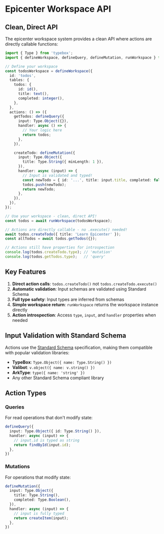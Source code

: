 # Epicenter Workspace API

## Clean, Direct API

The epicenter workspace system provides a clean API where actions are directly callable functions:

```typescript
import { Type } from 'typebox';
import { defineWorkspace, defineQuery, defineMutation, runWorkspace } from '@repo/epicenter';

// Define your workspace
const todosWorkspace = defineWorkspace({
  id: 'todos',
  tables: {
    todos: {
      id: id(),
      title: text(),
      completed: integer(),
    },
  },
  actions: () => ({
    getTodos: defineQuery({
      input: Type.Object({}),
      handler: async () => {
        // Your logic here
        return todos;
      },
    }),

    createTodo: defineMutation({
      input: Type.Object({
        title: Type.String({ minLength: 1 }),
      }),
      handler: async (input) => {
        // Input is validated and typed!
        const newTodo = { id: '...', title: input.title, completed: false };
        todos.push(newTodo);
        return newTodo;
      },
    }),
  }),
});

// Use your workspace - clean, direct API!
const todos = await runWorkspace(todosWorkspace);

// Actions are directly callable - no .execute() needed!
await todos.createTodo({ title: 'Learn Epicenter' });
const allTodos = await todos.getTodos({});

// Actions still have properties for introspection
console.log(todos.createTodo.type); // 'mutation'
console.log(todos.getTodos.type);   // 'query'
```

## Key Features

1. **Direct action calls**: `todos.createTodo()` not `todos.createTodo.execute()`
2. **Automatic validation**: Input schemas are validated using Standard Schema
3. **Full type safety**: Input types are inferred from schemas
4. **Simple workspace return**: `runWorkspace` returns the workspace instance directly
5. **Action introspection**: Access `type`, `input`, and `handler` properties when needed

## Input Validation with Standard Schema

Actions use the [Standard Schema](https://github.com/standard-schema/standard-schema) specification, making them compatible with popular validation libraries:

- **TypeBox**: `Type.Object({ name: Type.String() })`
- **Valibot**: `v.object({ name: v.string() })`
- **ArkType**: `type({ name: 'string' })`
- Any other Standard Schema compliant library

## Action Types

### Queries
For read operations that don't modify state:

```typescript
defineQuery({
  input: Type.Object({ id: Type.String() }),
  handler: async (input) => {
    // input.id is typed as string
    return findById(input.id);
  },
})
```

### Mutations
For operations that modify state:

```typescript
defineMutation({
  input: Type.Object({
    title: Type.String(),
    completed: Type.Boolean(),
  }),
  handler: async (input) => {
    // input is fully typed
    return createItem(input);
  },
})
```